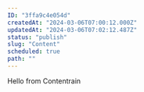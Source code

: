 ```yaml
---
ID: "3ffa9c4e054d"
createdAt: "2024-03-06T07:00:12.000Z"
updatedAt: "2024-03-06T07:02:12.487Z"
status: "publish"
slug: "Content"
scheduled: true
path: ""
---
```

Hello from Contentrain